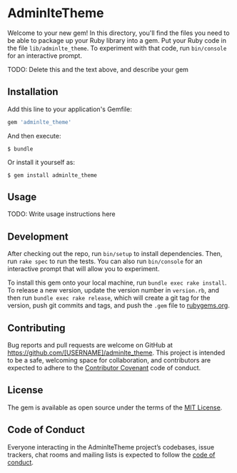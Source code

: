 # AdminlteTheme

Welcome to your new gem! In this directory, you'll find the files you need to be able to package up your Ruby library into a gem. Put your Ruby code in the file `lib/adminlte_theme`. To experiment with that code, run `bin/console` for an interactive prompt.

TODO: Delete this and the text above, and describe your gem

## Installation

Add this line to your application's Gemfile:

```ruby
gem 'adminlte_theme'
```

And then execute:

    $ bundle

Or install it yourself as:

    $ gem install adminlte_theme

## Usage

TODO: Write usage instructions here

## Development

After checking out the repo, run `bin/setup` to install dependencies. Then, run `rake spec` to run the tests. You can also run `bin/console` for an interactive prompt that will allow you to experiment.

To install this gem onto your local machine, run `bundle exec rake install`. To release a new version, update the version number in `version.rb`, and then run `bundle exec rake release`, which will create a git tag for the version, push git commits and tags, and push the `.gem` file to [rubygems.org](https://rubygems.org).

## Contributing

Bug reports and pull requests are welcome on GitHub at https://github.com/[USERNAME]/adminlte_theme. This project is intended to be a safe, welcoming space for collaboration, and contributors are expected to adhere to the [Contributor Covenant](http://contributor-covenant.org) code of conduct.

## License

The gem is available as open source under the terms of the [MIT License](https://opensource.org/licenses/MIT).

## Code of Conduct

Everyone interacting in the AdminlteTheme project’s codebases, issue trackers, chat rooms and mailing lists is expected to follow the [code of conduct](https://github.com/[USERNAME]/adminlte_theme/blob/master/CODE_OF_CONDUCT.md).
